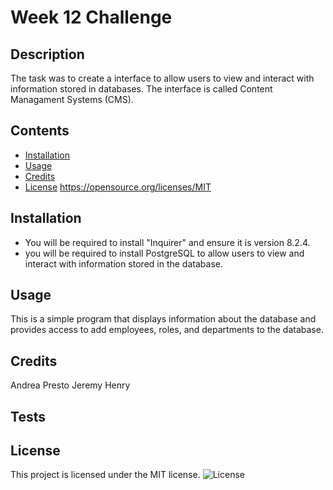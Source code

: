 # Week 12 Challenge
## Description
The task was to create a interface to allow users to view and interact with information stored in databases. The interface is called Content Managament Systems (CMS).
## Contents
- [Installation](#Installation)
- [Usage](#Usage)
- [Credits](#Credits)
- [License](#License)
https://opensource.org/licenses/MIT
## Installation
- You will be required to install "Inquirer" and ensure it is version 8.2.4. 
- you will be required to install PostgreSQL to allow users to view and interact with information stored in the database.
## Usage
This is a simple program that displays information about the database and provides access to add employees, roles, and departments to the database.
## Credits
Andrea Presto
Jeremy Henry
## Tests

## License

  This project is licensed under the MIT license.
![License](https://img.shields.io/badge/License-MIT-brightgreen.svg)
